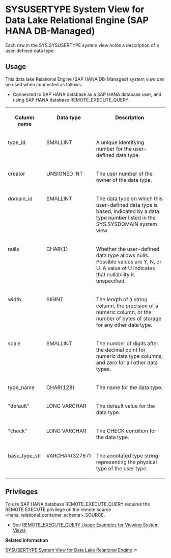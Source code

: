 <!-- loio164b9020b45548209db5cb851a82589d -->

# SYSUSERTYPE System View for Data Lake Relational Engine \(SAP HANA DB-Managed\)

Each row in the SYS.SYSUSERTYPE system view holds a description of a user-defined data type.



## Usage

This data lake Relational Engine \(SAP HANA DB-Managed\) system view can be used when connected as follows:

-   Connected to SAP HANA database as a SAP HANA database user, and using SAP HANA database REMOTE\_EXECUTE\_QUERY.





<table>
<tr>
<th valign="top">

Column name

</th>
<th valign="top">

Data type

</th>
<th valign="top">

Description

</th>
</tr>
<tr>
<td valign="top">

type\_id

</td>
<td valign="top">

SMALLINT

</td>
<td valign="top">

A unique identifying number for the user-defined data type.

</td>
</tr>
<tr>
<td valign="top">

creator

</td>
<td valign="top">

UNSIGNED INT

</td>
<td valign="top">

The user number of the owner of the data type.

</td>
</tr>
<tr>
<td valign="top">

domain\_id

</td>
<td valign="top">

SMALLINT

</td>
<td valign="top">

The data type on which this user-defined data type is based, indicated by a data type number listed in the SYS.SYSDOMAIN system view.

</td>
</tr>
<tr>
<td valign="top">

nulls

</td>
<td valign="top">

CHAR\(1\)

</td>
<td valign="top">

Whether the user-defined data type allows nulls. Possible values are Y, N, or U. A value of U indicates that nullability is unspecified.

</td>
</tr>
<tr>
<td valign="top">

width

</td>
<td valign="top">

BIGINT

</td>
<td valign="top">

The length of a string column, the precision of a numeric column, or the number of bytes of storage for any other data type.

</td>
</tr>
<tr>
<td valign="top">

scale

</td>
<td valign="top">

SMALLINT

</td>
<td valign="top">

The number of digits after the decimal point for numeric data type columns, and zero for all other data types.

</td>
</tr>
<tr>
<td valign="top">

type\_name

</td>
<td valign="top">

CHAR\(128\)

</td>
<td valign="top">

The name for the data type.

</td>
</tr>
<tr>
<td valign="top">

"default"

</td>
<td valign="top">

LONG VARCHAR

</td>
<td valign="top">

The default value for the data type.

</td>
</tr>
<tr>
<td valign="top">

"check"

</td>
<td valign="top">

LONG VARCHAR

</td>
<td valign="top">

The CHECK condition for the data type.

</td>
</tr>
<tr>
<td valign="top">

base\_type\_str

</td>
<td valign="top">

VARCHAR\(32767\)

</td>
<td valign="top">

The annotated type string representing the physical type of the user type.

</td>
</tr>
</table>



<a name="loio164b9020b45548209db5cb851a82589d__section_gj1_wy1_4yb"/>

## Privileges

To use SAP HANA database REMOTE\_EXECUTE\_QUERY requires the REMOTE EXECUTE privilege on the remote source <hana\_relational\_container\_schema\>\_SOURCE.

-   See [REMOTE\_EXECUTE\_QUERY Usage Examples for Viewing System Views](https://help.sap.com/docs/SAP_HANA_DATA_LAKE/a898e08b84f21015969fa437e89860c8/ada51c0074354a5f99b60c14cffb653c.html).

**Related Information**  


[SYSUSERTYPE System View for Data Lake Relational Engine](https://help.sap.com/viewer/19b3964099384f178ad08f2d348232a9/2024_1_QRC/en-US/3beb2d206c5f1014967ef84ffbb10968.html "Each row in the SYS.SYSUSERTYPE system view holds a description of a user-defined data type.") :arrow_upper_right:

